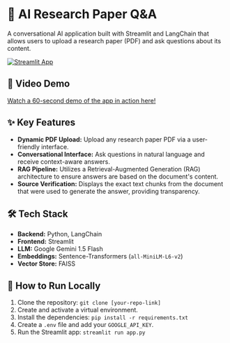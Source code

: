 # 📄 AI Research Paper Q&A

A conversational AI application built with Streamlit and LangChain that allows users to upload a research paper (PDF) and ask questions about its content.

[![Streamlit App](https://static.streamlit.io/badges/streamlit_badge_black_white.svg)](https://atlan-ai-project-1.onrender.com)

## 🎥 Video Demo

[Watch a 60-second demo of the app in action here!](YOUR_LOOM_VIDEO_LINK_HERE)

## ✨ Key Features

* **Dynamic PDF Upload:** Upload any research paper PDF via a user-friendly interface.
* **Conversational Interface:** Ask questions in natural language and receive context-aware answers.
* **RAG Pipeline:** Utilizes a Retrieval-Augmented Generation (RAG) architecture to ensure answers are based on the document's content.
* **Source Verification:** Displays the exact text chunks from the document that were used to generate the answer, providing transparency.

## 🛠️ Tech Stack

* **Backend:** Python, LangChain
* **Frontend:** Streamlit
* **LLM:** Google Gemini 1.5 Flash
* **Embeddings:** Sentence-Transformers (`all-MiniLM-L6-v2`)
* **Vector Store:** FAISS

## 🚀 How to Run Locally

1.  Clone the repository: `git clone [your-repo-link]`
2.  Create and activate a virtual environment.
3.  Install the dependencies: `pip install -r requirements.txt`
4.  Create a `.env` file and add your `GOOGLE_API_KEY`.
5.  Run the Streamlit app: `streamlit run app.py`